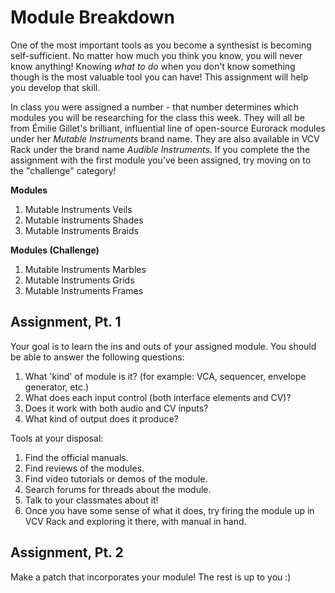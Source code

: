 # Module Breakdown

One of the most important tools as you become a synthesist is becoming self-sufficient.  No matter how much you think you know, you will never know anything!  Knowing *what to do* when you don't know something though is the most valuable tool you can have!  This assignment will help you develop that skill.

In class you were assigned a number - that number determines which modules you will be researching for the class this week.  They will all be from Émilie Gillet's brilliant, influential line of open-source Eurorack modules under her *Mutable Instruments* brand name.  They are also available in VCV Rack under the brand name *Audible Instruments*.  If you complete the the assignment with the first module you've been assigned, try moving on to the "challenge" category!

**Modules**

1. Mutable Instruments Veils
2. Mutable Instruments Shades
3. Mutable Instruments Braids

**Modules (Challenge)**

1. Mutable Instruments Marbles
2. Mutable Instruments Grids
3. Mutable Instruments Frames

## Assignment, Pt. 1

Your goal is to learn the ins and outs of your assigned module.  You should be able to answer the following questions:

1. What 'kind' of module is it?  (for example: VCA, sequencer, envelope generator, etc.)
2. What does each input control (both interface elements and CV)?
3. Does it work with both audio and CV inputs?  
4. What kind of output does it produce?

Tools at your disposal:

1. Find the official manuals.
2. Find reviews of the modules.
3. Find video tutorials or demos of the module.
4. Search forums for threads about the module.
5. Talk to your classmates about it!
6. Once you have some sense of what it does, try firing the module up in VCV Rack and exploring it there, with manual in hand.



## Assignment, Pt. 2

Make a patch that incorporates your module!  The rest is up to you :)

